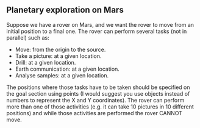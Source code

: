 ## Planetary exploration on Mars 

Suppose we have a rover on Mars, and we want the rover to move from an initial position to a final one. The rover can perform several tasks (not in parallel) such as:
- Move: from the origin to the source.
- Take a picture: at a given location.
- Drill: at a given location.
- Earth communication: at a given location.
- Analyse samples: at a given location.

The positions where those tasks have to be taken should be specified on the goal section using points (I would suggest you use objects instead of numbers to represent the X and Y coordinates). The rover can perform more than one of those activities (e.g. it can take 10 pictures in 10 different positions) and while those activities are performed the rover CANNOT move. 
